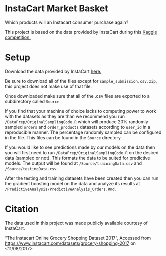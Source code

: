 # InstaCart Market Basket
Which products will an Instacart consumer purchase again?

This project is based on the data provided by InstaCart during this [Kaggle competition.](https://www.kaggle.com/c/instacart-market-basket-analysis)

# Setup
Download the data provided by InstaCart [here.](https://www.kaggle.com/c/instacart-market-basket-analysis/data)

Be sure to download all of the files except for `sample_submission.csv.zip`, this project does not make use of that file.

Once downloaded make sure that all of the .csv files are exported to a subdirectory called `Source`.

If you find that your machine of choice lacks to computing power to work with the datasets as they are than we recommend you run `/DataPrep/OriginalSamplingCode.R` which will produce 20% randomly sampled `orders` and `order_products` datasets according to `user_id` in a reproducible manner. The percentage randomly sampled can be configured in the file. This files can be found in the `Source` directory.

If you would like to see predictions made by our models on the data then you will first need to run `/DataPrep/OriginalSamplingCode.R` on the desired data (sampled or not). This formats the data to be suited for predictive models. The output will be found at `/Source/trainingData.csv` and `/Source/testingData.csv`.

After the testing and training datasets have been created then you can run the gradient boosting model on the data and analyze its results at `/PredictiveAnalysis/PredictiveAnalysis_Orders.Rmd`.

# Citation

The data used in this project was made publicly available courtesy of InstaCart.

“The Instacart Online Grocery Shopping Dataset 2017”, Accessed from https://www.instacart.com/datasets/grocery-shopping-2017 on <11/08/2017>